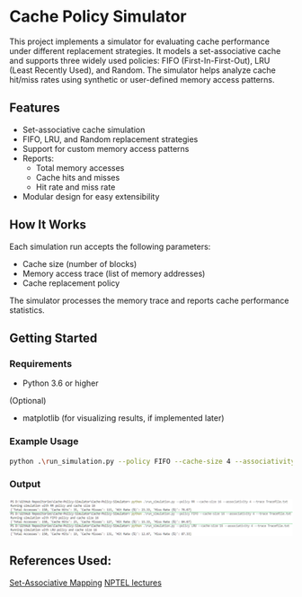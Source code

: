 # Cache Policy Simulator

This project implements a simulator for evaluating cache performance under different replacement strategies. It models a set-associative  cache and supports three widely used policies: FIFO (First-In-First-Out), LRU (Least Recently Used), and Random. The simulator helps analyze cache hit/miss rates using synthetic or user-defined memory access patterns.

## Features

- Set-associative cache simulation
- FIFO, LRU, and Random replacement strategies
- Support for custom memory access patterns
- Reports:
  - Total memory accesses
  - Cache hits and misses
  - Hit rate and miss rate
- Modular design for easy extensibility

## How It Works

Each simulation run accepts the following parameters:
- Cache size (number of blocks)
- Memory access trace (list of memory addresses)
- Cache replacement policy

The simulator processes the memory trace and reports cache performance statistics.

## Getting Started

### Requirements

- Python 3.6 or higher

(Optional)
- matplotlib (for visualizing results, if implemented later)

### Example Usage

```bash
python .\run_simulation.py --policy FIFO --cache-size 4 --associativity 2 --trace Tracefile.txt
```
### Output

![Output Example](ExpectedOutputFromUnknownTracefile.png)

## References Used:
[Set-Associative Mapping](https://www.youtube.com/watch?v=mCF5XNn_xfA)
[NPTEL lectures](https://youtu.be/OwYyLhZWcgs)
